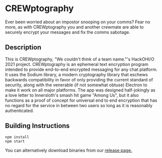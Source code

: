 # CREWptography
Ever been worried about an impostor snooping on your comms? Fear no more, as with CREWptography you and another crewmate are able to securely encrypt your messages and fix the comms sabotage. 

## Description
This is CREWptography, "We couldn't think of a team name."'s HackOHI/O 2021 project.
CREWptography is an ephemeral text encryption program intended to provide end-to-end encrypted messaging for any chat platform. It uses the Sodium library, a modern cryptography library that eschews backwards compatibility in favor of only providing the current standard of security, along with the venerable (if not somewhat obtuse) Electron to make it work on all major platforms.
The app was designed half-jokingly as a love letter to Innersloth's smash hit game "Among Us", but it also functions as a proof of concept for universal end to end encryption that has no regard for the service in between two users so long as it is reasonably authenticated.

## Building Instructions
```
npm install
npm start
```
You can alternatively download binaries from our [release page.](https://github.com/gsemaj/CREWptography/releases)
